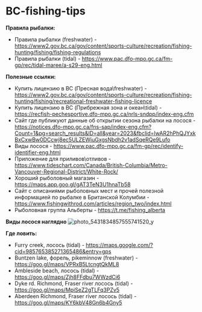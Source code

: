 # BC-fishing-tips

**Правила рыбалки:**
- Правила рыбалки (freshwater) - https://www2.gov.bc.ca/gov/content/sports-culture/recreation/fishing-hunting/fishing/fishing-regulations
- Правила рыбалки (tidal) - https://www.pac.dfo-mpo.gc.ca/fm-gp/rec/tidal-maree/a-s29-eng.html
  
**Полезные ссылки:**
- Купить лицензию в BC (Пресная вода\freshwater) - https://www2.gov.bc.ca/gov/content/sports-culture/recreation/fishing-hunting/fishing/recreational-freshwater-fishing-licence
- Купить лицензию в BC (Прибрежная зона и океан\tidal) - https://recfish-pechesportive.dfo-mpo.gc.ca/nrls-sndpp/index-eng.cfm
- Сайт где публикуют данные об открытии сезона рыбалки на лосося - https://notices.dfo-mpo.gc.ca/fns-sap/index-eng.cfm?Count=1&pg=search_results&ID=all&year=2023&fbclid=IwAR2hPhQJYxkBxCxwBw0DCcwj8ec5ULZEWjuGxgsNbdh2v1adSqeRQe9Lufo
- Виды лосося - https://www.pac.dfo-mpo.gc.ca/fm-gp/rec/identify-identifier-eng.html
- Приложение для приливов\отливов - https://www.tideschart.com/Canada/British-Columbia/Metro-Vancouver-Regional-District/White-Rock/
- Хороший рыболовный магазин - https://maps.app.goo.gl/gAT3TeN3U1hnaTb58
- Сайт с описаниями рыболовных мест и прочей полезной информацией по рыбалке в Британской Колумбии - https://www.fishingwithrod.com/articles/region_two/index.html
- Рыболовная группа Альберты - https://t.me/fishing_alberta 

**Виды лосося наглядно**
![photo_5431834857555741520_y](https://github.com/pallivalloo/BC-fishing-tips/assets/61313086/48e3b6cf-2c47-4069-9007-021ce72ce891)

**Где ловить:**

- Furry creek, лосось (tidal) - https://maps.google.com/?cid=985765385271365486&entry=gps
- Buntzen lake, форель, pikeminnow (freshwater) - https://goo.gl/maps/VPRxB5LtcngtQkML8
- Ambleside beach, лосось (tidal) - https://goo.gl/maps/Zjh8FFdbu7WWzdCi6
- Dyke rd. Richmond, Fraser river лосось  (tidal) - https://goo.gl/maps/MpiSeZ2gTLFq3PZv5
- Aberdeen Richmond, Fraser river лосось  (tidal) - https://goo.gl/maps/KY6kbV48Gn6b4Gny5
